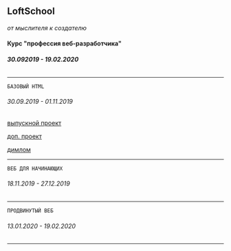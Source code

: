 ## LoftSchool

*от мыслителя к создателю*


#### Курс "профессия веб-разработчика"
###### **30.092019 - 19.02.2020**
___

    БАЗОВЫЙ HTML 
###### *30.09.2019 - 01.11.2019*
[выпускной проект](https://denis-str.github.io/LoftSchool/base/index.html)

[доп. проект](https://denis-str.github.io/LoftSchool/airplanet/index.html)

[димлом](https://loftschool.com/diploma/VB1562312794/ru/pdf)

___


    ВЕБ ДЛЯ НАЧИНАЮЩИХ
###### *18.11.2019 - 27.12.2019*

___

    ПРОДВИНУТЫЙ ВЕБ
###### *13.01.2020 - 19.02.2020*

___